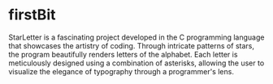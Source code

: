 # firstBit
StarLetter is a fascinating project developed in the C programming language that showcases the artistry of coding. Through intricate patterns of stars, the program beautifully renders letters of the alphabet. Each letter is meticulously designed using a combination of asterisks, allowing the user to visualize the elegance of typography through a programmer's lens.
